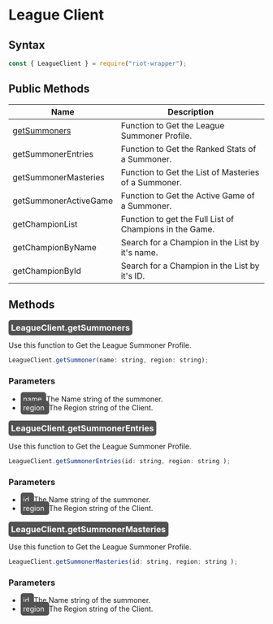 # League Client

## Syntax
```js
const { LeagueClient } = require("riot-wrapper");
```

## Public Methods
| Name                  | Description                                             |
|-----------------------|---------------------------------------------------------|
| [getSummoners](#getSummoners)        | Function to Get the League Summoner Profile.            |
| getSummonerEntries    | Function to Get the Ranked Stats of a Summoner.         |
| getSummonerMasteries  | Function to Get the List of Masteries of a Summoner.    |
| getSummonerActiveGame | Function to Get the Active Game of a Summoner.          |
| getChampionList       | Function to get the Full List of Champions in the Game. |
| getChampionByName     | Search for a Champion in the List by it's name.         |
| getChampionById       | Search for a Champion in the List by it's ID.           |

## Methods
<a name="getSummoners"></a>
### <mark style="background-color: #525252; color: white; padding: 5px; border-radius:5px;"> LeagueClient.getSummoners </mark>
Use this function to Get the League Summoner Profile. 
```js
LeagueClient.getSummoner(name: string, region: string);
```
### Parameters
* <mark style="background-color: #525252; color: white; padding: 5px; border-radius:5px;"> name </mark>
The Name string of the summoner.
* <mark style="background-color: #525252; color: white; padding: 5px; border-radius:5px;"> region </mark>
The Region string of the Client.

<a name="getSummonerEntries"></a>
### <mark style="background-color: #525252; color: white; padding: 5px; border-radius:5px;"> LeagueClient.getSummonerEntries </mark>
Use this function to Get the League Summoner Profile. 
```js
LeagueClient.getSummonerEntries(id: string, region: string );
```
### Parameters
* <mark style="background-color: #525252; color: white; padding: 5px; border-radius:5px;"> id </mark>
The Name string of the summoner.
* <mark style="background-color: #525252; color: white; padding: 5px; border-radius:5px;"> region </mark>
The Region string of the Client.

<a name="getSummonerMasteries"></a>
### <mark style="background-color: #525252; color: white; padding: 5px; border-radius:5px;"> LeagueClient.getSummonerMasteries </mark>
Use this function to Get the League Summoner Profile. 
```js
LeagueClient.getSummonerMasteries(id: string, region: string );
```
### Parameters
* <mark style="background-color: #525252; color: white; padding: 5px; border-radius:5px;"> id </mark>
The Name string of the summoner.
* <mark style="background-color: #525252; color: white; padding: 5px; border-radius:5px;"> region </mark>
The Region string of the Client.